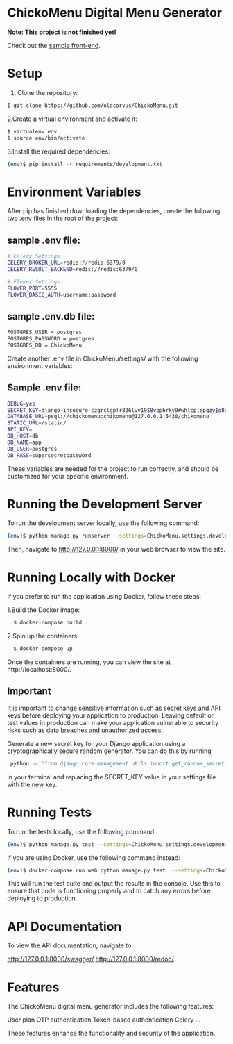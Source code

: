 # ChickoMenu Digital Menu Generator

**Note: This project is not finished yet!**

Check out the [sample front-end](https://github.com/younes-nb/chicko-frontend).

# Setup

1. Clone the repository:

```sh
$ git clone https://github.com/oldcorvus/ChickoMenu.git
```

2.Create a virtual environment and activate it:

```sh
$ virtualenv env
$ source env/bin/activate
```

3.Install the required dependencies:

```sh
(env)$ pip install -r requirements/development.txt
```
# Environment Variables

After pip has finished downloading the dependencies, create the following two .env files in the root of the project:

## sample .env file:

```sh
# Celery Settings
CELERY_BROKER_URL=redis://redis:6379/0
CELERY_RESULT_BACKEND=redis://redis:6379/0

# Flower Settings
FLOWER_PORT=5555
FLOWER_BASIC_AUTH=username:password
```

## sample .env.db file:

```sh
POSTGRES_USER = postgres
POSTGRES_PASSWORD = postgres
POSTGRES_DB = ChickoMenu

```

Create another .env file in ChickoMenu/settings/ with the following environment variables:

## Sample .env file:

```sh
DEBUG=yes
SECRET_KEY=django-insecure-czqrclgp!r826lvv19$8vpp6rky9#whlcp(epqzv$q8q!ex@$i
DATABASE_URL=psql://chickomenu:chikomenu@127.0.0.1:5430/chikomenu
STATIC_URL=/static/
API_KEY=
DB_HOST=db
DB_NAME=app
DB_USER=postgres
DB_PASS=supersecretpassword

```
These variables are needed for the project to run correctly, and should be customized for your specific environment.

# Running the Development Server

To run the development server locally, use the following command:

```sh
(env)$ python manage.py runserver --settings=ChickoMenu.settings.development

```
Then, navigate to http://127.0.0.1:8000/ in your web browser to view the site.

# Running Locally with Docker
If you prefer to run the application using Docker, follow these steps:


1.Build the Docker image:

```sh
  $ docker-compose build .
```
2.Spin up the containers:

```sh
  $ docker-compose up
```
Once the containers are running, you can view the site at http://localhost:8000/.

## Important

It is important to change sensitive information such as secret keys and API keys before deploying your application to production. Leaving default or test values in production can make your application vulnerable to security risks such as data breaches and unauthorized access

Generate a new secret key for your Django application using a cryptographically secure random generator. You can do this by running
```sh
 python -c 'from django.core.management.utils import get_random_secret_key; print(get_random_secret_key())
 ```
 
in your terminal and replacing the SECRET_KEY value in your settings file with the new key.

# Running Tests

To run the tests locally, use the following command:

```sh
(env)$ python manage.py test --settings=ChickoMenu.settings.development
```

If you are using Docker, use the following command instead:

```sh
(env)$ docker-compose run web python manage.py test  --settings=ChickoMenu.settings.development

```
This will run the test suite and output the results in the console. Use this to ensure that code is functioning properly and to catch any errors before deploying to production.


# API Documentation

To view the API documentation, navigate to:

http://127.0.0.1:8000/swagger/
http://127.0.0.1:8000/redoc/
  
# Features

The ChickoMenu digital menu generator includes the following features:

User plan
OTP authentication
Token-based authentication
Celery 
...

These features enhance the functionality and security of the application.
